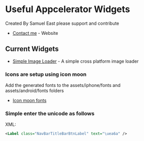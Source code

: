 # Useful Appcelerator Widgets
Created By Samuel East please support and contribute
* [Contact me](http://samueleast.co.uk/) - Website

## Current Widgets

* [Simple Image Loader](https://github.com/samueleastdev/appcelerator.widgets/tree/master/app/widgets/samueleastdev.simple.image.loader) - A simple cross platform image loader

### Icons are setup using icon moon 

Add the generated fonts to the assets/iphone/fonts and assets/android/fonts folders

* [Icon moon fonts](https://icomoon.io/app/#/select/font)

### Simple enter the unicode as follows

XML:

```xml
<Label class="NavBarTitleBarBtnLabel" text="\uea6a" />
```
